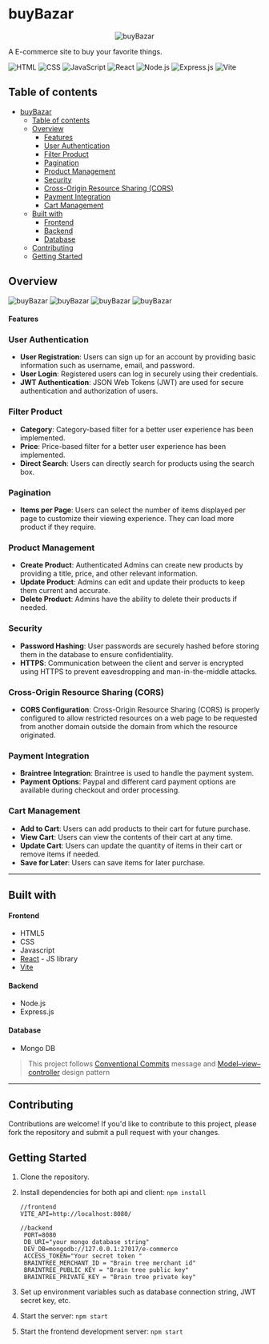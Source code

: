 # buyBazar

<div align='center'>

![buyBazar](projectPreview/preview_1.png)

</div>

A E-commerce site to buy your favorite things.

![HTML](https://img.shields.io/badge/HTML-239120?style=for-the-badge&logo=html5&logoColor=white)
![CSS](https://img.shields.io/badge/CSS-1572B6?style=for-the-badge&logo=css3&logoColor=white)
![JavaScript](https://img.shields.io/badge/JavaScript-323330?style=for-the-badge&logo=javascript&logoColor=F7DF1E)
![React](https://img.shields.io/badge/React-61DAFB?style=for-the-badge&logo=react&logoColor=white)
![Node.js](https://img.shields.io/badge/Node.js-339933?style=for-the-badge&logo=node.js&logoColor=white)
![Express.js](https://img.shields.io/badge/Express.js-000000?style=for-the-badge&logo=express&logoColor=white)
![Vite](https://img.shields.io/badge/Vite-646CFF?style=for-the-badge&logo=vite&logoColor=white)

## Table of contents

- [buyBazar](#buybazar)
  - [Table of contents](#table-of-contents)
  - [Overview](#overview)
      - [Features](#features)
    - [User Authentication](#user-authentication)
    - [Filter Product](#filter-product)
    - [Pagination](#pagination)
    - [Product Management](#product-management)
    - [Security](#security)
    - [Cross-Origin Resource Sharing (CORS)](#cross-origin-resource-sharing-cors)
    - [Payment Integration](#payment-integration)
    - [Cart Management](#cart-management)
  - [Built with](#built-with)
      - [Frontend](#frontend)
      - [Backend](#backend)
      - [Database](#database)
  - [Contributing](#contributing)
  - [Getting Started](#getting-started)

## Overview

![buyBazar](projectPreview/preview_1.png)
![buyBazar](projectPreview/preview_2.png)
![buyBazar](projectPreview/preview_3.png)
![buyBazar](projectPreview/preview_4.png)

<div>

#### Features

### User Authentication

- **User Registration**: Users can sign up for an account by providing basic information such as username, email, and password.
- **User Login**: Registered users can log in securely using their credentials.
- **JWT Authentication**: JSON Web Tokens (JWT) are used for secure authentication and authorization of users.

### Filter Product

- **Category**: Category-based filter for a better user experience has been implemented.
- **Price**: Price-based filter for a better user experience has been implemented.
- **Direct Search**: Users can directly search for products using the search box.

### Pagination

- **Items per Page**: Users can select the number of items displayed per page to customize their viewing experience. They can load more product if they require.

### Product Management

- **Create Product**: Authenticated Admins can create new products by providing a title, price, and other relevant information.
- **Update Product**: Admins can edit and update their products to keep them current and accurate.
- **Delete Product**: Admins have the ability to delete their products if needed.

### Security

- **Password Hashing**: User passwords are securely hashed before storing them in the database to ensure confidentiality.
- **HTTPS**: Communication between the client and server is encrypted using HTTPS to prevent eavesdropping and man-in-the-middle attacks.

### Cross-Origin Resource Sharing (CORS)

- **CORS Configuration**: Cross-Origin Resource Sharing (CORS) is properly configured to allow restricted resources on a web page to be requested from another domain outside the domain from which the resource originated.

### Payment Integration

- **Braintree Integration**: Braintree is used to handle the payment system.
- **Payment Options**: Paypal and different card payment options are available during checkout and order processing.

### Cart Management

- **Add to Cart**: Users can add products to their cart for future purchase.
- **View Cart**: Users can view the contents of their cart at any time.
- **Update Cart**: Users can update the quantity of items in their cart or remove items if needed.
- **Save for Later**: Users can save items for later purchase.
</div>

<hr/>

## Built with

#### Frontend

- HTML5
- CSS
- Javascript
- [React](https://reactjs.org/) - JS library
- [Vite](https://vitejs.dev/guide/)

#### Backend

- Node.js
- Express.js

#### Database

- Mongo DB

> This project follows [Conventional Commits](https://www.conventionalcommits.org/en/v1.0.0/) message and [Model–view–controller](https://en.wikipedia.org/wiki/Model%E2%80%93view%E2%80%93controller) design pattern

<hr/>

## Contributing

Contributions are welcome! If you'd like to contribute to this project, please fork the repository and submit a pull request with your changes.

## Getting Started

1. Clone the repository.
2. Install dependencies for both api and client: `npm install`

   ```
   //frontend
   VITE_API=http://localhost:8080/

   //backend
    PORT=8080
    DB_URI="your mongo database string"
    DEV_DB=mongodb://127.0.0.1:27017/e-commerce
    ACCESS_TOKEN="Your secret token "
    BRAINTREE_MERCHANT_ID = "Brain tree merchant id"
    BRAINTREE_PUBLIC_KEY = "Brain tree public key"
    BRAINTREE_PRIVATE_KEY = "Brain tree private key"

   ```

3. Set up environment variables such as database connection string, JWT secret key, etc.
4. Start the server: `npm start`
5. Start the frontend development server: `npm start`
